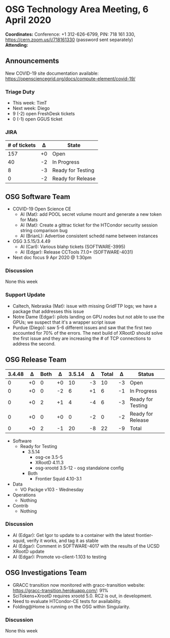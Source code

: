 # OSG Technology Area Meeting,  6 April 2020

**Coordinates:** Conference: +1 312-626-6799, PIN: 718 161 330, <https://cern.zoom.us/j/718161330> (password sent separately)  
**Attending:**  


## Announcements

New COVID-19 site documentation available: <https://opensciencegrid.org/docs/compute-element/covid-19/>  


### Triage Duty

-   This week: TimT
-   Next week: Diego
-   9 (-2) open FreshDesk tickets
-   0 (-1) open GGUS ticket


### JIRA

| # of tickets | &Delta; | State             |
|------------ |------- |----------------- |
| 157          | +0      | Open              |
| 40           | -2      | In Progress       |
| 8            | -3      | Ready for Testing |
| 0            | -2      | Ready for Release |


## OSG Software Team

-   COVID-19 Open Science CE  
    -   AI (Mat): add POOL secret volume mount and generate a new token for Mats
    -   AI (Mat): Create a gittrac ticket for the HTCondor security session string comparison bug
    -   AI (BrianL): Advertise consistent schedd name between instances
-   OSG 3.5.15/3.4.49  
    -   AI (Carl): Various blahp tickets (SOFTWARE-3995)
    -   AI (Edgar): Release CCTools 7.1.0+ (SOFTWARE-4031)
-   Next doc focus 9 Apr 2020 @ 1:30pm


### Discussion

None this week  


### Support Update

-   Caltech, Nebraska (Mat): issue with missing GridFTP logs; we have a package that addresses this issue
-   Notre Dame (Edgar): pilots landing on GPU nodes but not able to use the GPUs; we suspect that it's a wrapper script issue
-   Purdue (Diego): saw 5-6 different issues and saw that the first two accounted for 70% of the errors. The next build of XRootD should solve the first issue and they are increasing the # of TCP connections to address the second.


## OSG Release Team

| 3.4.48 | &Delta; | Both | &Delta; | 3.5.14 | &Delta; | Total | &Delta; | Status            |
| ------ | ------- | ---- | ------- | ------ | ------- | ----- | ------- | ----------------- |
| 0      | +0      | 0    | +0      | 10     | -3      | 10    | -3      | Open              |
| 0      | +0      | 0    | -2      | 6      | +1      | 6     | -1      | In Progress       |
| 0      | +0      | 2    | +1      | 4      | -4      | 6     | -3      | Ready for Testing |
| 0      | +0      | 0    | +0      | 0      | -2      | 0     | -2      | Ready for Release |
| 0      | +0      | 2    | -1      | 20     | -8      | 22    | -9      | Total             |

-   Software  
    -   Ready for Testing  
        -   3.5.14  
            -   osg-ce 3.5-5
            -   XRootD 4.11.3
            -   osg-xrootd 3.5-12 - osg standalone config
        -   Both
            -   Frontier Squid 4.10-3.1
-   Data  
    -   VO Packge v103 - Wednesday
-   Operations  
    -   Nothing
-   Contrib  
    -   Nothing


### Discussion

-   AI (Edgar): Get Igor to update to a container with the latest frontier-squid, verify it works, and tag it as stable
-   AI (Edgar): Comment in SOFTWARE-4017 with the results of the UCSD XRootD update
-   AI (Edgar): Promote vo-client-1.103 to testing


## OSG Investigations Team

-   GRACC transition now monitored with gracc-transition website: <https://gracc-transition.herokuapp.com/>: 91%
-   SciTokens+XrootD requires xrootd 5.0.  RC2 is out, in development.
-   Need to evaluate HTCondor-CE tests for availability.
-   Folding@Home is running on the OSG within Singularity.


### Discussion

None this week

